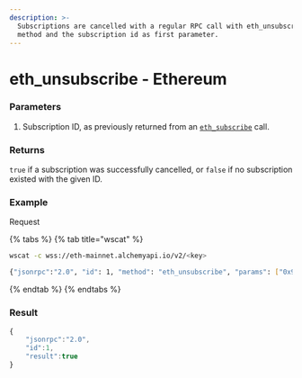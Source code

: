 ```yaml
---
description: >-
  Subscriptions are cancelled with a regular RPC call with eth_unsubscribe as
  method and the subscription id as first parameter.
---
```


# eth\_unsubscribe - Ethereum

### Parameters

1. Subscription ID, as previously returned from an [`eth_subscribe`](../arbitrum/eth\_subscribe.md) call.

### Returns

`true` if a subscription was successfully cancelled, or `false` if no subscription existed with the given ID.

### Example <a href="#example-1" id="example-1"></a>

Request

{% tabs %}
{% tab title="wscat" %}
```bash
wscat -c wss://eth-mainnet.alchemyapi.io/v2/<key>

{"jsonrpc":"2.0", "id": 1, "method": "eth_unsubscribe", "params": ["0x9cef478923ff08bf67fde6c64013158d"]}
```
{% endtab %}
{% endtabs %}

### Result

```javascript
{
    "jsonrpc":"2.0",
    "id":1,
    "result":true
}
```

